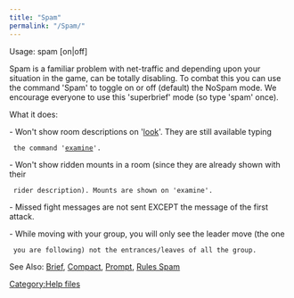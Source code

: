```yaml
---
title: "Spam"
permalink: "/Spam/"
---
```


Usage: spam \[on\|off\]

Spam is a familiar problem with net-traffic and depending upon your
situation in the game, can be totally disabling. To combat this you can
use the command 'Spam' to toggle on or off (default) the NoSpam mode. We
encourage everyone to use this 'superbrief' mode (so type 'spam' once).

What it does:

\- Won't show room descriptions on '[look](look "wikilink")'. They are
still available typing

` the command '`[`examine`](examine "wikilink")`'.`

\- Won't show ridden mounts in a room (since they are already shown with
their

` rider description). Mounts are shown on 'examine'.`

\- Missed fight messages are not sent EXCEPT the message of the first
attack.

\- While moving with your group, you will only see the leader move (the
one

` you are following) not the entrances/leaves of all the group.`

See Also: [Brief](Brief "wikilink"), [Compact](Compact "wikilink"),
[Prompt](Prompt "wikilink"), [Rules Spam](Rules_Spam "wikilink")

[Category:Help files](Category:Help_files "wikilink")